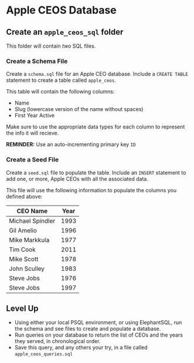 # Apple CEOS Database

## Create an `apple_ceos_sql` folder

This folder will contain _two_ SQL files.

### Create a Schema File

Create a `schema.sql` file for an Apple CEO database. Include a `CREATE TABLE` statement to create a table called `apple_ceos`.

This table will contain the following columns:

* Name
* Slug (lowercase version of the name without spaces)
* First Year Active

Make sure to use the appropriate data types for each column to represent the info it will recieve.

__REMINDER:__ Use an auto-incrementing primary key `ID`

### Create a Seed File

Create a `seed.sql` file to populate the table. Include an `INSERT` statement to add one, or more, Apple CEOs with all the associated data.

This file will use the following information to populate the columns you defined above:

| CEO Name         | Year |
|------------------|------|
| Michael Spindler | 1993 |
| Gil Amelio       | 1996 |
| Mike Markkula    | 1977 |
| Tim Cook         | 2011 |
| Mike Scott       | 1978 |
| John Sculley     | 1983 |
| Steve Jobs       | 1976 |
| Steve Jobs       | 1997 |


## Level Up

* Using either your local PSQL environment, or using ElephantSQL, run the schema and see files to create and populate a database.
* Run queries on your database to return the list of CEOs and the years they served, in chronological order.
* Save this query, and any others your try, in a file called `apple_ceos_queries.sql`
